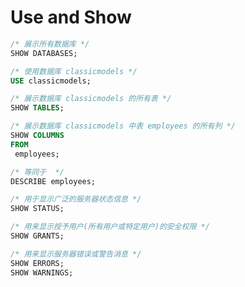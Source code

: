 # Use and Show

```sql
/* 展示所有数据库 */
SHOW DATABASES;
```

```sql
/* 使用数据库 classicmodels */
USE classicmodels;
```

```sql
/* 展示数据库 classicmodels 的所有表 */
SHOW TABLES;
```

```sql
/* 展示数据库 classicmodels 中表 employees 的所有列 */
SHOW COLUMNS 
FROM
 employees;

/* 等同于  */
DESCRIBE employees;
```

```sql
/* 用于显示广泛的服务器状态信息 */
SHOW STATUS;
```

```sql
/* 用来显示授予用户(所有用户或特定用户)的安全权限 */
SHOW GRANTS;
```

```sql
/* 用来显示服务器错误或警告消息 */
SHOW ERRORS;
SHOW WARNINGS;
```
